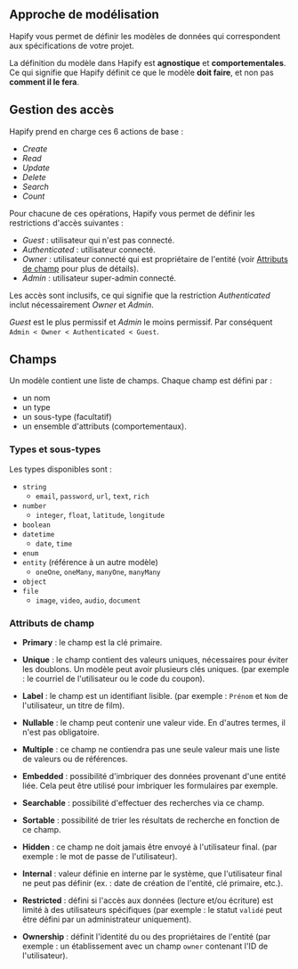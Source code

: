 ## Approche de modélisation

Hapify vous permet de définir les modèles de données qui correspondent aux spécifications de votre projet.

La définition du modèle dans Hapify est **agnostique** et **comportementales**. Ce qui signifie que Hapify définit ce que le modèle **doit faire**, et non pas **comment il le fera**.

## Gestion des accès

Hapify prend en charge ces 6 actions de base :

-   _Create_
-   _Read_
-   _Update_
-   _Delete_
-   _Search_
-   _Count_

Pour chacune de ces opérations, Hapify vous permet de définir les restrictions d'accès suivantes :

- _Guest_ : utilisateur qui n'est pas connecté.
- _Authenticated_ : utilisateur connecté.
- _Owner_ : utilisateur connecté qui est propriétaire de l'entité (voir [Attributs de champ](#field-attributes) pour plus de détails).
- _Admin_ : utilisateur super-admin connecté.

Les accès sont inclusifs, ce qui signifie que la restriction _Authenticated_ inclut nécessairement _Owner_ et _Admin_.

_Guest_ est le plus permissif et _Admin_ le moins permissif. Par conséquent `Admin < Owner < Authenticated < Guest`.

## Champs

Un modèle contient une liste de champs. Chaque champ est défini par :

- un nom
- un type
- un sous-type (facultatif)
- un ensemble d'attributs (comportementaux).

### Types et sous-types

Les types disponibles sont :

- `string`
  - `email`, `password`, `url`, `text`, `rich`
- `number`
  - `integer`, `float`, `latitude`, `longitude`
- `boolean`
- `datetime`
  - `date`, `time`
- `enum`
- `entity` (référence à un autre modèle)
  - `oneOne`, `oneMany`, `manyOne`, `manyMany`
- `object`
- `file`
  - `image`, `video`, `audio`, `document`

### Attributs de champ

- **Primary** : le champ est la clé primaire.

- **Unique** : le champ contient des valeurs uniques, nécessaires pour éviter les doublons. Un modèle peut avoir plusieurs clés uniques. (par exemple : le courriel de l'utilisateur ou le code du coupon).

- **Label** : le champ est un identifiant lisible. (par exemple : `Prénom` et `Nom` de l'utilisateur, un titre de film).

- **Nullable** : le champ peut contenir une valeur vide. En d'autres termes, il n'est pas obligatoire.

- **Multiple** : ce champ ne contiendra pas une seule valeur mais une liste de valeurs ou de références.

- **Embedded** : possibilité d'imbriquer des données provenant d'une entité liée. Cela peut être utilisé pour imbriquer les formulaires par exemple.

- **Searchable** : possibilité d'effectuer des recherches via ce champ.

- **Sortable** : possibilité de trier les résultats de recherche en fonction de ce champ.

- **Hidden** : ce champ ne doit jamais être envoyé à l'utilisateur final. (par exemple : le mot de passe de l'utilisateur).

- **Internal** : valeur définie en interne par le système, que l'utilisateur final ne peut pas définir (ex. : date de création de l'entité, clé primaire, etc.).

- **Restricted** : défini si l'accès aux données (lecture et/ou écriture) est limité à des utilisateurs spécifiques (par exemple : le statut `validé` peut être défini par un administrateur uniquement).

- **Ownership** : définit l'identité du ou des propriétaires de l'entité (par exemple : un établissement avec un champ `owner` contenant l'ID de l'utilisateur).
